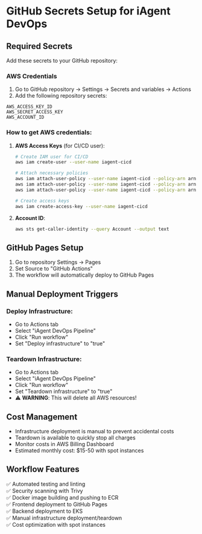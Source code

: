 # GitHub Secrets Setup for iAgent DevOps

## Required Secrets

Add these secrets to your GitHub repository:

### AWS Credentials
1. Go to GitHub repository → Settings → Secrets and variables → Actions
2. Add the following repository secrets:

```
AWS_ACCESS_KEY_ID
AWS_SECRET_ACCESS_KEY
AWS_ACCOUNT_ID
```

### How to get AWS credentials:

1. **AWS Access Keys** (for CI/CD user):
   ```bash
   # Create IAM user for CI/CD
   aws iam create-user --user-name iagent-cicd
   
   # Attach necessary policies
   aws iam attach-user-policy --user-name iagent-cicd --policy-arn arn:aws:iam::aws:policy/AmazonEKSClusterPolicy
   aws iam attach-user-policy --user-name iagent-cicd --policy-arn arn:aws:iam::aws:policy/AmazonEC2ContainerRegistryFullAccess
   aws iam attach-user-policy --user-name iagent-cicd --policy-arn arn:aws:iam::aws:policy/CloudFormationFullAccess
   
   # Create access keys
   aws iam create-access-key --user-name iagent-cicd
   ```

2. **Account ID**:
   ```bash
   aws sts get-caller-identity --query Account --output text
   ```

## GitHub Pages Setup

1. Go to repository Settings → Pages
2. Set Source to "GitHub Actions"
3. The workflow will automatically deploy to GitHub Pages

## Manual Deployment Triggers

### Deploy Infrastructure:
- Go to Actions tab
- Select "iAgent DevOps Pipeline"
- Click "Run workflow"
- Set "Deploy infrastructure" to "true"

### Teardown Infrastructure:
- Go to Actions tab  
- Select "iAgent DevOps Pipeline"
- Click "Run workflow"
- Set "Teardown infrastructure" to "true"
- ⚠️ **WARNING**: This will delete all AWS resources!

## Cost Management

- Infrastructure deployment is manual to prevent accidental costs
- Teardown is available to quickly stop all charges
- Monitor costs in AWS Billing Dashboard
- Estimated monthly cost: $15-50 with spot instances

## Workflow Features

✅ Automated testing and linting  
✅ Security scanning with Trivy  
✅ Docker image building and pushing to ECR  
✅ Frontend deployment to GitHub Pages  
✅ Backend deployment to EKS  
✅ Manual infrastructure deployment/teardown  
✅ Cost optimization with spot instances  
